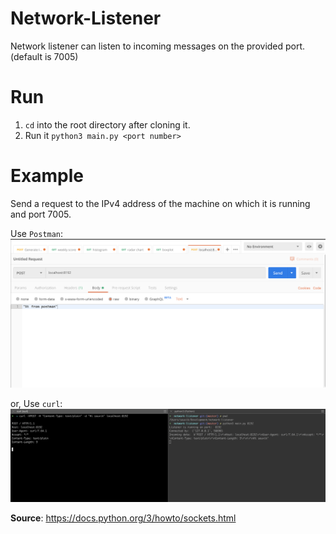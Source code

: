 # Network-Listener
Network listener can listen to incoming messages on the provided port. (default is 7005)

# Run
1) `cd` into the root directory after cloning it.   
2) Run it `python3 main.py <port number>`  

# Example  
Send a request to the IPv4 address of the machine on which it is running and port 7005.    

Use `Postman`:  
![](2020-01-23-15-11-45.png)   

  


or, Use `curl`:  
![](2020-01-23-15-12-42.png)  

**Source**: https://docs.python.org/3/howto/sockets.html



